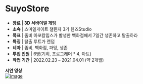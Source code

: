 # SuyoStore
- **장르  |  3D 서바이벌 게임**
- **소속**  |  스마일게이트  챌린지 3기 웬즈Studio
- **목표**  |  좀비 아포칼립스가 발생한 백화점에서 7일간 생존하고 탈출하라
- **특징**  |  탈출 루트가 랜덤
- **테마**  |  좀비, 백화점, 파밍, 생존
- **투입 인원**  |  6명(기획, 프로그래머 * 4, 아트)
- **작업 기간**  |  2022.02.23 – 2021.04.01 (약 2개월)

**시연 영상**  
[![image](https://user-images.githubusercontent.com/66158433/168473954-bcca963f-a7ad-4c5f-a47d-0e493db6c423.png)](https://youtu.be/jyFTkEXTauY)

